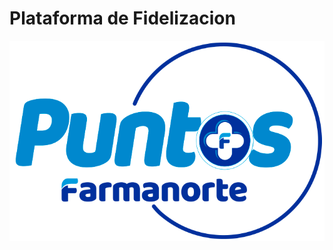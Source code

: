 # Plataforma de Fidelizacion 
<p align="center">
	<img src="https://raw.githubusercontent.com/lfernandortiz/fidelizacionclientes/master/web/resources/omega-layout/images/nuevologoPuntosF.png">
</p>



